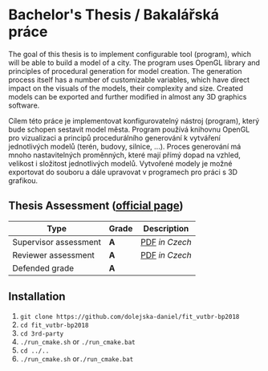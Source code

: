 # Bachelor's Thesis / Bakalářská práce
The goal of this thesis is to implement configurable tool (program), which will be able to build a model of a city.
The program uses OpenGL library and principles of procedural generation for model creation.
The generation process itself has a number of customizable variables, which have direct impact on the visuals of the models, their complexity and size.
Created models can be exported and further modified in almost any 3D graphics software.

Cílem této práce je implementovat konfigurovatelný nástroj (program), který bude schopen sestavit model města.
Program používá knihovnu OpenGL pro vizualizaci a principů procedurálního generování k vytváření jednotlivých modelů (terén, budovy, silnice, ...).
Proces generování má mnoho nastavitelných proměnných, které mají přímý dopad na vzhled, velikost i složitost jednotlivých modelů.
Vytvořené modely je možné exportovat do souboru a dále upravovat v programech pro práci s 3D grafikou.


## Thesis Assessment ([official page](https://www.vutbr.cz/en/students/final-thesis/detail/122092))
| Type					| Grade	| Description									|
|-----------------------|-------|-----------------------------------------------|
| Supervisor assessment	| **A**	| [PDF](_assessment/supervisor.pdf) _in Czech_	|
| Reviewer assessment	| **A**	| [PDF](_assessment/reviewer.pdf) _in Czech_	|
| Defended grade		| **A**	| 												|


## Installation
1. `git clone https://github.com/dolejska-daniel/fit_vutbr-bp2018`
2. `cd fit_vutbr-bp2018`
3. `cd 3rd-party`
4. `./run_cmake.sh` or `./run_cmake.bat`
5. `cd ../..`
6. `./run_cmake.sh` or`./run_cmake.bat`
